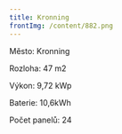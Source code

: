 ```yaml
---
title: Kronning
frontImg: /content/882.png
---
```

Město: Kronning

Rozloha: 47 m2

Výkon: 9,72 kWp

Baterie:  10,6kWh

Počet panelů: 24